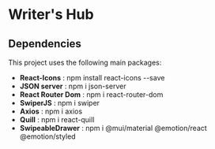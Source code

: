 # Writer's Hub

## Dependencies

This project uses the following main packages:

- **React-Icons** : npm install react-icons --save
- **JSON server** : npm i json-server
- **React Router Dom** : npm i react-router-dom
- **SwiperJS** : npm i swiper
- **Axios** : npm i axios
- **Quill** : npm i react-quill
- **SwipeableDrawer** : npm i @mui/material @emotion/react @emotion/styled
